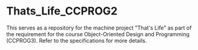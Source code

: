 # Thats_Life_CCPROG2
This serves as a repository for the machine project "That's Life" as part of the requirement for the course Object-Oriented Design and Programming (CCPROG3). Refer to the specifications for more details.

